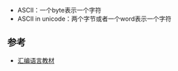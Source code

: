 - ASCII：一个byte表示一个字符
- ASCII in unicode：两个字节或者一个word表示一个字符


## 参考

- [汇编语言教材](https://pdos.csail.mit.edu/6.828/2018/readings/pcasm-book.pdf)
